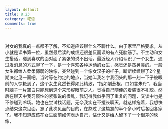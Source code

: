 ```yaml
---
layout: default
title: 8.23
category: 呓语
comments: true
---
```

# 

对女的我真的一点都不了解，不知道应该聊什么不聊什么。由于家里严格要求，从小就是读书第一位，虽然最后读的成绩还很差反而读的有点死脑筋了。不主动和女生搭话，碰到喜欢的面对面了紧张的说不出话。最近经人介绍认识了一个女生，通过发消息的方式聊了一下，是一个喜欢各种运动的女生，感觉还是蛮另类的。一般女生都给人柔柔弱弱的映像，突然碰到一个像女汉子的样子，断断续续聊了2个星期决定见一面吧。当时等在约定的地点，当她叫我名字我回头的那一刻一下子被眼前的人惊艳到了，这个女生竟然长得如此精致，“指如削葱根，口如含朱丹”，我当时脑子一片空白只能想到这个来形容眼前之人。觉得自己随便的着装很不礼貌。然后在聊天中我习惯性的紧张说的很乱，我记得我似乎问了重复的问题，交谈中也是不停碰到冷场。她也在尝试找话题，无奈我实在不擅长聊天，就这样拖着，我想快点结束这次见面，忘了此次见面的目的，在熬过了这尴尬的半个多小时后各回各家了。我不知道应该在女生面前如何表达自己，估计又是给人留下了一个很差的映像，

